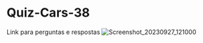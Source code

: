 # Quiz-Cars-38
Link para perguntas e respostas
![Screenshot_20230927_121000](https://github.com/CristianoFranca1976/Quiz-Cars-38/assets/135919856/b1e03a1c-4778-49e1-94da-2ce449304569)
